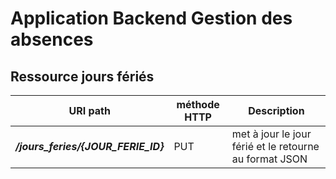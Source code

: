 Application Backend Gestion des absences
========================================


Ressource jours fériés
-----------------------


URI path                         |  méthode HTTP  |  Description     
-------------------------------- | -------------- | --------------------------------------------------------------------------
**_/jours_feries/{JOUR_FERIE_ID}_**           |  PUT           |  met à jour le jour férié et le retourne au format JSON
